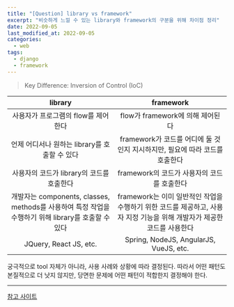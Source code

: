 ```yaml
---
title: "[Question] library vs framework"
excerpt: "비슷하게 느낄 수 있는 library와 framework의 구분을 위해 차이점 정리"
date: 2022-09-05
last_modified_at: 2022-09-05
categories:
  - web
tags:
  - django
  - framework
---
```


> Key Difference: Inversion of Control (IoC)

|library|framework|
|:---:|:---:|
|사용자가 프로그램의 flow를 제어한다|flow가 framework에 의해 제어된다|
|언제 어디서나 원하는 library를 호출할 수 있다|framework가 코드를 어디에 둘 것인지 지시하지만, 필요에 따라 코드를 호출한다|
|사용자의 코드가 library의 코드를 호출한다|framework의 코드가 사용자의 코드를 호출한다|
|개발자는 components, classes, methods를 사용하여 특정 작업을 수행하기 위해 library를 호출할 수 있다|framework는 이미 일반적인 작업을 수행하기 위한 코드를 제공하고, 사용자 지정 기능을 위해 개발자가 제공한 코드를 사용한다|
|JQuery, React JS, etc.|Spring, NodeJS, AngularJS, VueJS, etc.|

궁극적으로 tool 자체가 아니라, 사용 사례와 상황에 따라 결정된다. 따라서 어떤 패턴도 본질적으로 더 낫지 않지만, 당면한 문제에 어떤 패턴이 적합한지 결정해야 한다.

---

[참고 사이트](https://www.interviewbit.com/blog/framework-vs-library/)